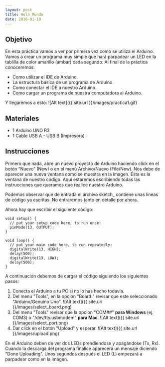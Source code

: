 ```yaml
---
layout: post
title: Hola Mundo
date: 2016-01-10
---
```


## Objetivo
En esta práctica vamos a ver por primera vez como se utiliza el Arduino. Vamos a crear un programa muy simple que hará 
parpadear un LED en la tablilla de color amarillo (ámbar) cada segundo. Al final de la práctica conoceremos:

* Como utilizar el IDE de Arduino.
* La estructura básica de un programa de Arduino.
* Como conectar el IDE a nuestro Arduino.
* Como cargar un programa de nuestra computadora al Arduino.

Y llegaremos a esto:
![Alt text]({{ site.url }}/images/practica1.gif)

## Materiales
* 1 Arduino UNO R3
* 1 Cable USB A - USB B (Impresora)
 
## Instrucciones
Primero que nada, abre un nuevo proyecto de Arduino haciendo click en el botón “Nuevo” (New) o en el menú Archivo/Nuevo 
(File/New). Nos debe de aparecer una nueva ventana como se muestra en la imagen. Ésta es la ventana de nuestro código. 
Aquí estaremos escribiendo todas las instrucciones que queramos que realice nuestro Arduino. 

Podemos observar que de entrada el archivo sketch_<fecha> contiene unas lineas de código ya escritas. No entraremos 
tanto en detalle por ahora.

Ahora hay que escribir el siguiente código:

    void setup() {
      // put your setup code here, to run once:
      pinMode(13, OUTPUT);
    }
    
    void loop() {
      // put your main code here, to run repeatedly:
      digitalWrite(13, HIGH);
      delay(500);
      digitalWrite(13, LOW);
      delay(500);
    }

A continuación debemos de cargar el código siguiendo los siguientes pasos:

1. Conecta el Arduino a tu PC si no lo has hecho todavía.
2. Del menu "Tools", en la opción "Board:" revisar que este seleccionado "Arduino/Genuino Uno".
![Alt text]({{ site.url }}/images/select_board.png)
3. Del menu "Tools" revisar que la opción "COM##" **para Windows** (ej. COM3) o "/dev/tty.usbmodem" **para Mac**.
![Alt text]({{ site.url }}/images/select_port.png)
4. Dar click en el botón "Upload" y esperar.
![Alt text]({{ site.url }}/images/upload.png)

En el Arduino deben de ver dos LEDs prendíendose y apagándose (Tx, Rx). Cuando la descarga del programa finalice 
aparecerá un mensaje diciendo "Done Uploading". Unos segundos después el LED (L) empezará a parpadear como en la imágen.